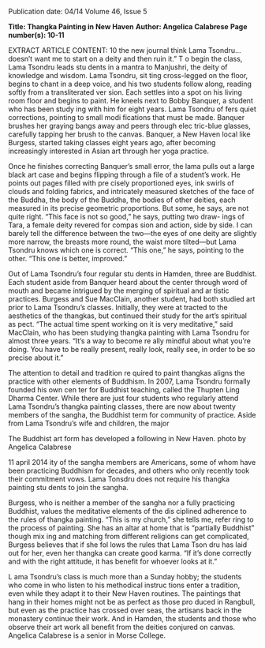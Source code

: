 Publication date: 04/14
Volume 46, Issue 5

**Title: Thangka Painting in New Haven**
**Author: Angelica Calabrese**
**Page number(s): 10-11**

EXTRACT ARTICLE CONTENT:
10
the new journal
think Lama Tsondru…doesn’t want me to start 
on a deity and then ruin it.” 
T
o begin the class, Lama Tsondru leads stu­
dents in a  mantra to Manjushri, the deity 
of knowledge and wisdom. Lama Tsondru, sit­
ting cross-legged on the floor, begins to chant 
in a deep voice, and his two students follow 
along, reading softly from a transliterated ver­
sion. Each settles into a spot on his living room 
floor and begins to paint. He kneels next to 
Bobby Banquer, a student who has been study­
ing with him for eight years. Lama Tsondru of­
fers quiet corrections, pointing to small modi­
fications that must be made. Banquer brushes 
her graying bangs away and peers through elec­
tric-blue glasses, carefully tapping her brush to 
the canvas. Banquer, a New Haven local like 
Burgess, started taking classes eight years ago, 
after becoming increasingly interested in Asian 
art through her yoga practice.

Once he finishes correcting Banquer’s small 
error, the lama pulls out a large black art case 
and begins flipping through a file of a student’s 
work. He points out pages filled with pre­
cisely proportioned eyes, ink swirls of clouds 
and folding fabrics, and intricately measured 
sketches of the face of the Buddha, the body 
of the Buddha, the bodies of other deities, each 
measured in its precise geometric proportions. 
But some, he says, are not quite right. “This 
face is not so good,” he says, putting two draw-
ings of Tara, a female deity revered for compas­
sion and action, side by side. I can barely tell 
the difference between the two—the eyes of 
one deity are slightly more narrow, the breasts 
more round, the waist more tilted—but Lama 
Tsondru knows which one is correct. “This 
one,” he says, pointing to the other. “This one 
is better, improved.” 

Out of Lama Tsondru’s four regular stu­
dents in Hamden, three are Buddhist. Each 
student aside from Banquer heard about the 
center through word of mouth and became 
intrigued by the merging of spiritual and ar­
tistic practices. Burgess and Sue MacClain, 
another student, had both studied art prior to 
Lama Tsondru’s classes. Initially, they were at­
tracted to the aesthetics of the thangkas, but 
continued their study for the art’s spiritual as­
pect. “The actual time spent working on it is 
very meditative,” said MacClain, who has been 
studying thangka painting with Lama Tsondru 
for almost three years. “It’s a way to become re­
ally mindful about what you’re doing. You have 
to be really present, really look, really see, in 
order to be so precise about it.”

The attention to detail and tradition re­
quired to paint thangkas aligns the practice 
with other elements of Buddhism. In 2007, 
Lama Tsondru formally founded his own cen­
ter for Buddhist teaching, called the Thupten 
Ling Dharma Center. While there are just four 
students who regularly attend Lama Tsondru’s 
thangka painting classes, there are now about 
twenty members of the sangha, the Buddhist 
term for community of practice. Aside from 
Lama Tsondru’s wife and children, the major­

The Buddhist art form has 
developed a following in New Haven.
photo by Angelica Calabrese


11
april 2014
ity of the sangha members are 
Americans, some of whom have 
been practicing Buddhism for 
decades, and others who only 
recently took their commitment 
vows. Lama Tonsdru does not 
require his thangka painting stu­
dents to join the sangha.

Burgess, who is neither a 
member of the sangha nor a fully 
practicing Buddhist, values the 
meditative elements of the dis­
ciplined adherence to the rules 
of thangka painting. “This is 
my church,” she tells me, refer­
ring to the process of painting. 
She has an altar at home that is 
“partially Buddhist” though mix­
ing and matching from different 
religions can get complicated, 
Burgess believes that if she fol­
lows the rules that Lama Tson­
dru has laid out for her, even her 
thangka can create good karma. 
“If it’s done correctly and with 
the right attitude, it has benefit 
for whoever looks at it.” 

L
ama Tsondru’s class is much 
more than a Sunday hobby; 
the students who come in who 
listen to his methodical instruc­
tions enter a tradition, even 
while they adapt it to their New 
Haven routines. The paintings 
that hang in their homes might 
not be as perfect as those pro­
duced in Rangbull, but even as 
the practice has crossed over­
seas, the artisans back in the 
monastery continue their work. 
And in Hamden, the students 
and those who observe their art­
work all benefit from the deities 
conjured on canvas. 
Angelica Calabrese 
is a senior in 
Morse College.